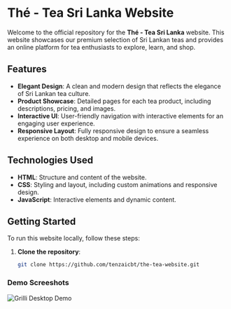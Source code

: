 # Thé - Tea Sri Lanka Website

Welcome to the official repository for the **Thé - Tea Sri Lanka** website. This website showcases our premium selection of Sri Lankan teas and provides an online platform for tea enthusiasts to explore, learn, and shop.

## Features

- **Elegant Design**: A clean and modern design that reflects the elegance of Sri Lankan tea culture.
- **Product Showcase**: Detailed pages for each tea product, including descriptions, pricing, and images.
- **Interactive UI**: User-friendly navigation with interactive elements for an engaging user experience.
- **Responsive Layout**: Fully responsive design to ensure a seamless experience on both desktop and mobile devices.

## Technologies Used

- **HTML**: Structure and content of the website.
- **CSS**: Styling and layout, including custom animations and responsive design.
- **JavaScript**: Interactive elements and dynamic content.

## Getting Started

To run this website locally, follow these steps:

1. **Clone the repository**:
   ```bash
   git clone https://github.com/tenzaicbt/the-tea-website.git


### Demo Screeshots

![Grilli Desktop Demo](./readme-images/desktop.png "Desktop Demo")

